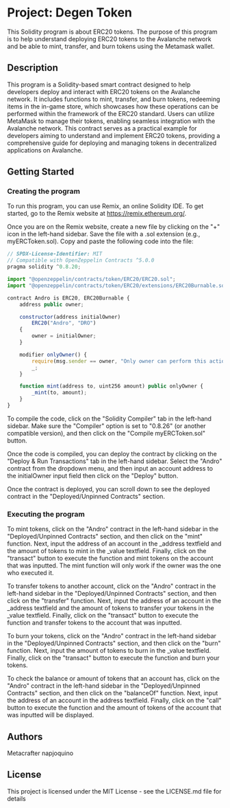 # Project: Degen Token

This Solidity program is about ERC20 tokens. The purpose of this program is to help understand deploying ERC20 tokens to the Avalanche network and be able to mint, transfer, and burn tokens using the Metamask wallet.

## Description

This program is a Solidity-based smart contract designed to help developers deploy and interact with ERC20 tokens on the Avalanche network. It includes functions to mint, transfer, and burn tokens, redeeming items in the in-game store, which showcases how these operations can be performed within the framework of the ERC20 standard. Users can utilize MetaMask to manage their tokens, enabling seamless integration with the Avalanche network. This contract serves as a practical example for developers aiming to understand and implement ERC20 tokens, providing a comprehensive guide for deploying and managing tokens in decentralized applications on Avalanche.

## Getting Started

### Creating the program

To run this program, you can use Remix, an online Solidity IDE. To get started, go to the Remix website at https://remix.ethereum.org/.

Once you are on the Remix website, create a new file by clicking on the "+" icon in the left-hand sidebar. Save the file with a .sol extension (e.g., myERCToken.sol). Copy and paste the following code into the file:
```javascript
// SPDX-License-Identifier: MIT
// Compatible with OpenZeppelin Contracts ^5.0.0
pragma solidity ^0.8.20;

import "@openzeppelin/contracts/token/ERC20/ERC20.sol";
import "@openzeppelin/contracts/token/ERC20/extensions/ERC20Burnable.sol";

contract Andro is ERC20, ERC20Burnable {
    address public owner;

    constructor(address initialOwner)
        ERC20("Andro", "DRO")
    {
        owner = initialOwner;
    }

    modifier onlyOwner() {
        require(msg.sender == owner, "Only owner can perform this action");
        _;
    }

    function mint(address to, uint256 amount) public onlyOwner {
        _mint(to, amount);
    }
}
```

To compile the code, click on the "Solidity Compiler" tab in the left-hand sidebar. Make sure the "Compiler" option is set to "0.8.26" (or another compatible version), and then click on the "Compile myERCToken.sol" button.

Once the code is compiled, you can deploy the contract by clicking on the "Deploy & Run Transactions" tab in the left-hand sidebar. Select the "Andro" contract from the dropdown menu, and then input an account address to the initialOwner input field then click on the "Deploy" button.

Once the contract is deployed, you can scroll down to see the deployed contract in the "Deployed/Unpinned Contracts" section. 

### Executing the program

To mint tokens, click on the "Andro" contract in the left-hand sidebar in the "Deployed/Unpinned Contracts" section, and then click on the "mint" function. Next, input the address of an account in the _address textfield and the amount of tokens to mint in the _value textfield. Finally, click on the "transact" button to execute the function and mint tokens on the account that was inputted. The mint function will only work if the owner was the one who executed it.

To transfer tokens to another account, click on the "Andro" contract in the left-hand sidebar in the "Deployed/Unpinned Contracts" section, and then click on the "transfer" function. Next, input the address of an account in the _address textfield and the amount of tokens to transfer your tokens in the _value textfield. Finally, click on the "transact" button to execute the function and transfer tokens to the account that was inputted.

To burn your tokens, click on the "Andro" contract in the left-hand sidebar in the "Deployed/Unpinned Contracts" section, and then click on the "burn" function. Next, input the amount of tokens to burn in the _value textfield. Finally, click on the "transact" button to execute the function and burn your tokens.

To check the balance or amount of tokens that an account has, click on the "Andro" contract in the left-hand sidebar in the "Deployed/Unpinned Contracts" section, and then click on the "balanceOf" function. Next, input the address of an account in the address textfield. Finally, click on the "call" button to execute the function and the amount of tokens of the account that was inputted will be displayed.

## Authors

Metacrafter napjoquino

## License

This project is licensed under the MIT License - see the LICENSE.md file for details
